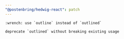 ```yaml
---
"@postenbring/hedwig-react": patch
---
```


    :wrench: use `outline` instead of `outlined`

    deprecate `outlined` without breaking existing usage
